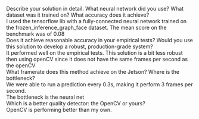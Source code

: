 Describe your solution in detail. What neural network did you use? What dataset was it trained on? What accuracy does it achieve?
  <br>I used the tensorflow lib with a fully-connected neural network trained on the frozen_inference_graph_face dataset. The mean score on the benchmark was of 0.08 
  <br>
Does it achieve reasonable accuracy in your empirical tests? Would you use this solution to develop a robust, production-grade system?
    <br>It performed well on the empirical tests. This solution is a bit less robust then using openCV since it does not have the same frames per second as the openCV
  <br>
What framerate does this method achieve on the Jetson? Where is the bottleneck?
    <br>We were able to run a prediction every 0.3s, making it perform 3 frames per second.
    <br>The bottleneck is the neural net
  <br>
Which is a better quality detector: the OpenCV or yours?
    <br>OpenCV is performing better than my own.
